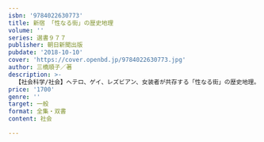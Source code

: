 ```yaml
---
isbn: '9784022630773'
title: 新宿 「性なる街」の歴史地理
volume: ''
series: 選書９７７
publisher: 朝日新聞出版
pubdate: '2018-10-10'
cover: 'https://cover.openbd.jp/9784022630773.jpg'
author: 三橋順子／著
description: >-
  【社会科学/社会】ヘテロ、ゲイ、レズビアン、女装者が共存する「性なる街」の歴史地理。新宿が御苑周辺から西に拡大しながら、さまざまな性が共存する盛り場になていく過程を、地図や交通網、地形、古老の証言によって解説する。古地図・古写真多数掲載。
price: '1700'
genre: ''
target: 一般
format: 全集・双書
content: 社会

---
```

